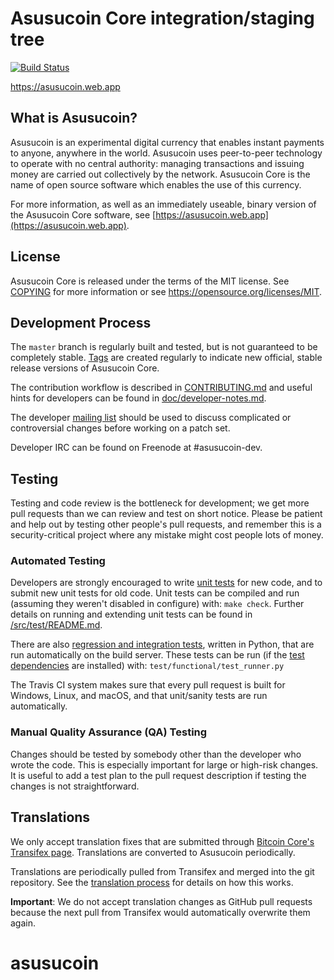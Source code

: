Asusucoin Core integration/staging tree
=====================================

[![Build Status](https://travis-ci.org/dinimuhd7/asusucoin.svg?branch=master)](https://travis-ci.org/dinimuhd7/asusucoin)

https://asusucoin.web.app

What is Asusucoin?
----------------

Asusucoin is an experimental digital currency that enables instant payments to
anyone, anywhere in the world. Asusucoin uses peer-to-peer technology to operate
with no central authority: managing transactions and issuing money are carried
out collectively by the network. Asusucoin Core is the name of open source
software which enables the use of this currency.

For more information, as well as an immediately useable, binary version of
the Asusucoin Core software, see [https://asusucoin.web.app](https://asusucoin.web.app).

License
-------

Asusucoin Core is released under the terms of the MIT license. See [COPYING](COPYING) for more
information or see https://opensource.org/licenses/MIT.

Development Process
-------------------

The `master` branch is regularly built and tested, but is not guaranteed to be
completely stable. [Tags](https://github.com/dinimuhd7/asusucoin/tags) are created
regularly to indicate new official, stable release versions of Asusucoin Core.

The contribution workflow is described in [CONTRIBUTING.md](CONTRIBUTING.md)
and useful hints for developers can be found in [doc/developer-notes.md](doc/developer-notes.md).

The developer [mailing list](https://groups.google.com/forum/#!forum/asusucoin-dev)
should be used to discuss complicated or controversial changes before working
on a patch set.

Developer IRC can be found on Freenode at #asusucoin-dev.

Testing
-------

Testing and code review is the bottleneck for development; we get more pull
requests than we can review and test on short notice. Please be patient and help out by testing
other people's pull requests, and remember this is a security-critical project where any mistake might cost people
lots of money.

### Automated Testing

Developers are strongly encouraged to write [unit tests](src/test/README.md) for new code, and to
submit new unit tests for old code. Unit tests can be compiled and run
(assuming they weren't disabled in configure) with: `make check`. Further details on running
and extending unit tests can be found in [/src/test/README.md](/src/test/README.md).

There are also [regression and integration tests](/test), written
in Python, that are run automatically on the build server.
These tests can be run (if the [test dependencies](/test) are installed) with: `test/functional/test_runner.py`

The Travis CI system makes sure that every pull request is built for Windows, Linux, and macOS, and that unit/sanity tests are run automatically.

### Manual Quality Assurance (QA) Testing

Changes should be tested by somebody other than the developer who wrote the
code. This is especially important for large or high-risk changes. It is useful
to add a test plan to the pull request description if testing the changes is
not straightforward.

Translations
------------

We only accept translation fixes that are submitted through [Bitcoin Core's Transifex page](https://www.transifex.com/projects/p/bitcoin/).
Translations are converted to Asusucoin periodically.

Translations are periodically pulled from Transifex and merged into the git repository. See the
[translation process](doc/translation_process.md) for details on how this works.

**Important**: We do not accept translation changes as GitHub pull requests because the next
pull from Transifex would automatically overwrite them again.
# asusucoin
